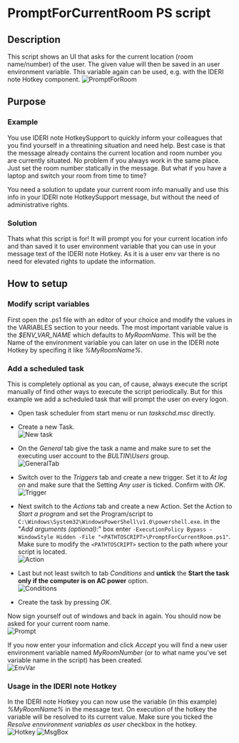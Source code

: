 # PromptForCurrentRoom PS script

## Description
This script shows an UI that asks for the current location (room name/number) of the user. The given value will then be saved in an user environment variable. This variable again can be used, e.g. with the IDERI note Hotkey component.
![PromptForRoom](docs/images/Prompt.png)

## Purpose
### Example
You use IDERI note HotkeySupport to quickly inform your colleagues that you find yourself in a threatining situation and need help. Best case is that the message already contains the current location and room number you are currently situated. No problem if you always work in the same place. Just set the room number statically in the message. But what if you have a laptop and switch your room from time to time?

You need a solution to update your current room info manually and use this info in your IDERI note HotkeySupport message, but without the need of administrative rights.

### Solution
Thats what this script is for! It will prompt you for your current location info and than saved it to user environment variable that you can use in your message text of the IDERI note Hotkey. As it is a user env var there is no need for elevated rights to update the information.


## How to setup 

### Modify script variables
First open the .ps1 file with an editor of your choice and modify the values in the VARIABLES section to your needs. The most important variable value is the *$ENV_VAR_NAME* which defaults to *MyRoomName*. This will be the Name of the environment variable you can later on use in the IDERI note Hotkey by specifing it like *%MyRoomName%*.

### Add a scheduled task
This is completely optional as you can, of cause, always execute the script manually of find other ways to execute the script periodically. But for this example we add a scheduled task that will prompt the user on every logon.

- Open task scheduler from start menu or run *taskschd.msc* directly.
- Create a new Task. <br>
![New task](docs/images/tasksched01.png)

- On the *General* tab give the task a name and make sure to set the executing user account to the *BULTIN\Users* group.<br>
![GeneralTab](docs/images/newTask01.png)

- Switch over to the *Triggers* tab and create a new trigger. Set it to *At log on* and make sure that the Setting *Any user* is ticked. Confirm with *OK*.<br>
![Trigger](docs/images/taskTrigger01.png)

- Next switch to the *Actions* tab and create a new Action. Set the Action to *Start a program* and set the Program/script to `C:\Windows\System32\WindowsPowerShell\v1.0\powershell.exe`. in the "*Add arguments (optional):*" box enter `-ExecutionPolicy Bypass -WindowStyle Hidden -File "<PATHTOSCRIPT>\PromptForCurrentRoom.ps1"`. Make sure to modify the `<PATHTOSCRIPT>` section to the path where your script is located.<br>
![Action](docs/images/taskAction01.png)

- Last but not least switch to tab *Conditions* and **untick** the **Start the task only if the computer is on AC power** option.<br>
![Conditions](docs/images/newTask04.png)

- Create the task by pressing *OK*.

Now sign yourself out of windows and back in again. You should now be asked for your current room name.<br/>
![Prompt](docs/images/Prompt.png)

If you now enter your information and click *Accept* you will find a new user environment variable named *MyRoomNumber* (or to what name you've set variable name in the script) has been created.<br/>
![EnvVar](docs/images/EnvVar.png)



### Usage in the IDERI note Hotkey

In the IDERI note Hotkey you can now use the variable (in this example) *%MyRoomName%* in the message text. On execution of the hotkey the variable will be resolved to its current value. Make sure you ticked the *Resolve ennvironment variables as user* checkbox in the hotkey. <br/>
![Hotkey](docs/images/Hotkey01.png)
![MsgBox](docs/images/MsgBox.png)
